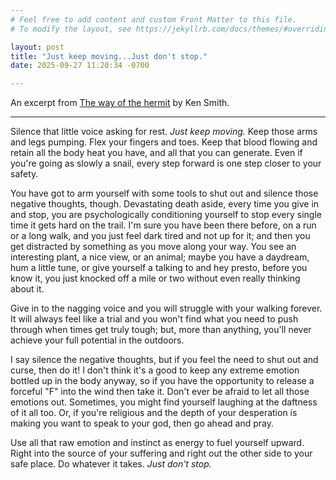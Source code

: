 ```yaml
---
# Feel free to add content and custom Front Matter to this file.
# To modify the layout, see https://jekyllrb.com/docs/themes/#overriding-theme-defaults

layout: post
title: "Just keep moving...Just don't stop."
date: 2025-09-27 11:20:34 -0700

---
```


An excerpt from [The way of the hermit](https://www.amazon.com/dp/B0CYJF3H74) by Ken Smith. 

---
Silence that little voice asking for rest. 
_Just keep moving._
Keep those arms and legs pumping. 
Flex your fingers and toes.
Keep that blood flowing and retain all the body heat you have,
and all that you can generate.
Even if you're going as slowly a snail,
every step forward is one step closer to your safety. 


You have got to arm yourself with some tools to shut out and silence those negative thoughts, though.
Devastating death aside, every time you give in and stop,
you are psychologically conditioning yourself to stop every single time it gets hard on the trail. 
I'm sure you have been there before,
on a run or a long walk,
and you just feel dark tired and not up for it;
and then you get distracted by something as you move along your way.
You see an interesting plant, a nice view, or an animal;
maybe you have a daydream, hum a little tune,
or give yourself a talking to and hey presto,
before you know it, you just knocked off a mile or two without even really thinking about it.

Give in to the nagging voice and you will struggle with your walking forever.
It will always feel like a trial and you won't find what you need to push through when times get truly tough;
but, more than anything, you'll never achieve your full potential in the outdoors. 

I say silence the negative thoughts, but if you feel the need to shut out and curse, then do it! 
I don't think it's a good to keep any extreme emotion bottled up in the body anyway,
so if you have the opportunity to release a forceful "F" into the wind then take it.
Don't ever be afraid to let all those emotions out. 
Sometimes, you might find yourself laughing at the daftness of it all too. 
Or, if you're religious and the depth of your desperation is making you want to speak to your god, 
then go ahead and pray.

Use all that raw emotion and instinct as energy to fuel yourself upward.
Right into the source of your suffering and right out the other side to your safe place.
Do whatever it takes.
_Just don't stop._
